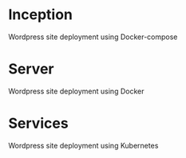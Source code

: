 # Inception
Wordpress site deployment using Docker-compose
# Server
Wordpress site deployment using Docker
# Services
Wordpress site deployment using Kubernetes
